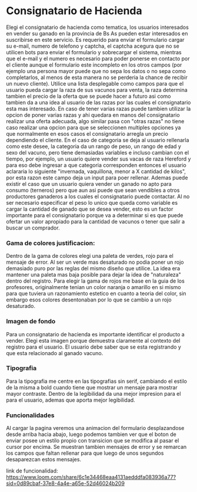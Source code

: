 # Consignatario de Hacienda
Elegi el consignatario de hacienda como tematica, los usuarios interesados en vender su ganado en la provincia de Bs As pueden estar interesados en suscribirse en este servicio. Es requerido para enviar el formulario cargar su e-mail, numero de telefono y captcha, el captcha acegura que no se utilicen bots para enviar el formulario y sobrecargar el sistema, mientras que el e-mail y el numero es necesario para poder ponerse en contacto por el cliente aunque el formulario este incompleto en los otros campos (por ejemplo una persona mayor puede que no sepa los datos o no sepa como completarlos, al menos de esta manera no se perderia la chance de recibir un nuevo cliente).
Utilice una lista desplegable como campos para que el usuario pueda cargar la raza de sus vacunos para venta, la raza determina tambien el precio de la oferta que se puede hacer a futuro asi como tambien da a una idea al usuario de las razas por las cuales el consignatario esta mas interesado. En caso de tener varias razas puede tambien utilizar la opcion de poner varias razas y ahi quedara en manos del consignatario realizar una oferta adecuada, algo similar pasa con "otras razas" no tiene caso realizar una opcion para que se seleccionen multiples opciones ya que normalmente en esos casos el consignatario arregla un precio dependiendo el cliente.
En el caso de categoria se deja al usuario rellenarla como este desee, la categoria da un rango de peso, un rango de edad y sexo del vacuno, pero tiene demasiadas variables e incluso cambian con el tiempo, por ejemplo, un usuario quiere vender sus vacas de raza Hereford y para eso debe ingresar a que categoria corresponden entonces el usuario aclararia lo siguiente "invernada, vaquillona, menor a X cantidad de kilos", por esta razon este campo deja un input para poer rellenar. Ademas puede existir el caso que un usuario quiera vender un ganado no apto para consumo (terneros) pero que aun asi puede que sean vendibles a otros productores ganaderos a los cuales el consignatario puede contactar.
Al no ser necesario especificar el peso lo unico que queda como variable es cargar la cantidad de ganado que se desea vender, esto es un factor importante para el consignatario porque va a determinar si es que puede ofertar un valor apropiado para la cantidad de vacunos o tener que salir a buscar un comprador.

### Gama de colores justificacion:
Dentro de la gama de colores elegi una paleta de verdes, rojo para el mensaje de error. Al ser un verde mas desaturado no podia poner un rojo demasiado puro por las reglas del mismo diseño que utilice. La idea era mantener una paleta mas baja posible para dejar la idea de "naturaleza" dentro del registro.
Para elegir la gama de rojos me base en la guia de los profesores, originalmente tenian un color naranja o amarillo en si mismo para que tuviera un razonamiento estetico en cuanto a teoria del color, sin embargo esos colores desentonaban por lo que se cambio a un rojo desaturado.

### Imagen de fondo
Para un consignatario de hacienda es importante identificar el producto a vender. Elegi esta imagen porque demuestra claramente al contexto del registro para el usuario. El usuario debe saber que se esta registrando y que esta relacionado al ganado vacuno.

### Tipografia
Para la tipografia me centre en las tipografias sin serif, cambiando el estilo de la misma a bold cuando tiene que mostrar un mensaje para mostrar mayor contraste. Dentro de la legibilidad da una mejor impresion para el para el usuario, ademas que aporta mejor legibilidad.

### Funcionalidades
Al cargar la pagina veremos una animacion del formulario desplazandose desde arriba hacia abajo, luego podemos tambien ver que el boton de enviar posee un estilo propio con transicion que se modifica al pasar el cursor por encima. Se muestran tambien mensajes de error y se remarcan los campos que faltan rellenar para que luego de unos segundos desaparezcan estos mensajes.

link de funcionalidad: 
https://www.loom.com/share/6c1e34468eaa4131aedddfa083936a77?sid=0d89cbaf-37e8-4a4e-a65e-52d46024b209